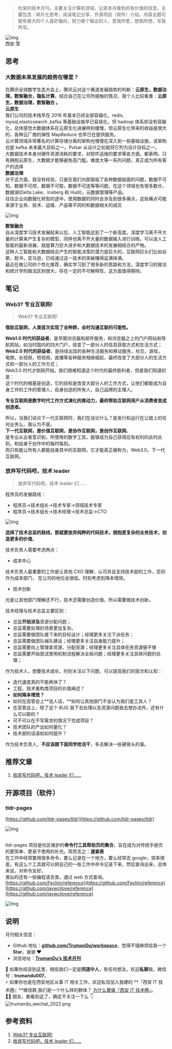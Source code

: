 > 杜架的技术月刊，主要关注计算机领域，记录本月看到的有价值的信息，主要包含：碎片化思考，阅读笔记分享，开源项目（软件）介绍。内容主题可能有极大的个人喜好偏向，努力做个输出的人，爱我所爱，想我所想，写我所写。

![Img](http://static.trumandu.top/yank-note-picgo-img-20221229211031.png)
<br />西安.雪

## 思考

### 大数据未来发展的趋势在哪里？

在腾讯全球数字生态大会上，腾讯云对这个赛道发展趋势的判断：**云原生，数据治理，数智融合，隐私计算**。结合自己在公司所接触的情况，我个人比较看重：**云原生，数据治理，数智融合 。**<br />**云原生**<br />我们公司的技术栈早在 2016 年基本已经全部容器化，redis, mysql,elasticsearch ,kafka 等基础设施早已容易化，但 hadoop 体系却没有容器化，总体感觉大数据体系在云原生化进展特别缓慢，但云原生化带来的收益是很大的，各种云厂商的弹性 MapReduce 也早已在提供服务。<br />云计算领域非常著名的计算存储分离的架构也慢慢在深入到一些基础设施，该架构也是 kafka 未来最大目标之一。Pulsar 从设计之初就将它列为设计目标之一。<br />大数据技术本身对硬件资源消耗的要求，对软件运维的要求等各方面，都表明，只有拥抱云原生，大数据才能够避免高门槛，难度大等一系列问题，真正成为所有客户的选择<br />**数据治理**<br />对于这方面，我没有经验，只是在我们内部面临了各种数据层面的问题，数据不可知，数据不可控，数据不可取，数据不可连等等问题，在这个领域也有很多数仓，数据湖(Delta Lake、Iceberg 和 Hudi)，元数据管理等产品。<br />往往企业向数据化转型的途中，使用数据的同时会涉及到很多痛点，这些痛点可能来源于业务、技术、运维、产品等不同的和数据相关的成员<br />

![Img](http://static.trumandu.top/yank-note-picgo-img-20221229211102.png)


**数智融合**<br />自从深度学习技术发展起来以后，人工智能达到了一个新高度。深度学习离不开大量的计算来产生复杂的模型，同样也离不开大量的数据输入进行训练。可以说人工智能的最新进展，就是算力巨大进步和大数据技术的发展相结合的产物。<br />这种人工智能和大数据结合产生的智能决策的潜力是巨大的，互联网巨头们比如谷歌，脸书，亚马逊，已经通过这一技术的突破赚得盆满钵满。<br />最近在做公司的个性化推荐，确实学习到了很多新的思路和方法，深度学习的做法和统计学的做法区别很大，存在一定的不可解释性，这方面值得期待。

## 笔记

### Web3? 专业互联网!

> Web3? 专业互联网!

**借助互联网，人类首次实现了全种群，全时沟通互联的可能性。**

**Web1.0 时代的获益者**，是早期浏览器和邮件服务，和浏览器之上的门户网站和导航网站，如当时国内的四大门户，改变了一部分人的信息获取方式和生活方式；<br />**Web2.0 时代的获益者**，是持续出现的各种生活服务和移动服务，社交，游戏，电商，长视频，短视频，直播等各种服务相继崛起，最终改变了大部分人的生活方式和一部分人的工作方式；<br />Web3.0 时代才刚刚开始，我们很难知道这个时代的最终胜利者，但是我们知道的是：<br />这个时代的根基是创造，它的目标是改变大部分人的工作方式，让他们都能成为自身工作的工作的管理人，自身创造的所有人，自己品牌的主理人。

**专业互联网是数字时代工作方式演化的推动力，最终帮助互联网用户从消费者变成创造者。**

所以，当我们谈论下一代互联网时，我们在谈论什么？是发行和运行在公链上的任何业务么，我认为不是。<br />**下一代互联网，是价值互联网，是协作互联网，是创作互联网**。<br />是专业从业者意识到，所使用的数字工具，能够成为自己获得应有权利的此时此刻，和投身于创作中的每时每刻。<br />而只有能让所有人都能投身其中的互联网，它才能真正被称为，Web3.0，下一代互联网。

### 放弃写代码吧，技术 leader

> 放弃写代码吧，技术 leader 们……

程序员的发展路线：

-   程序员->技术组长->技术专家->领域技术专家
-   程序员->技术组长->技术经理->技术总监->CTO

![Img](http://static.trumandu.top/yank-note-picgo-img-20221229211122.png)


**选择了技术总监的路线，那就要放弃纯粹的代码技术，拥抱更复杂的业务技术，创造更多的价值**。

技术负责人需要考虑两点：

-   成本中心

技术负责人最重要的工作是让其他 CXO 理解、认可并且支持技术部的工作，否则作为成本部门， 在公司的地位会很低。时刻考虑到降本增效。

-   技术创新

光是让其他部门理解还不行，技术还需要创造价值，所以需要做技术创新。

技术经理与技术总监主要区别：

-   总监**开始涉及**资源分配问题；
-   总监需要处理的场景更加复杂。
-   总监需要做团队接下来的目标设计；经理更多关注下派任务；
-   总监需要做团队梯队建设；经理更多关注自身能力提升；
-   总监需要向上管理拿资源、分配资源；经理更多关注具体任务资源够不够
-   总监需要开始尝试使用机制流程解决全局问题；经理更多关注具体问题的处理；

作为技术人，想要技术成长，时刻关注以下问题，可以提高我们的层次和认知：

-   迭代速度真的不能再快了？
-   工程、技术重构类项目的价值阐述？
-   **如何降本增效？**
-   如何在高管会上**说人话，**如何让其他部门不会认为我们是工具人？
-   在高管会上，除了这个 BUG 我下去处理以及资源问题我去想办法外，还有什么可以聊的？
-   可不可以在不写需求的情况下完成项目？
-   技术团队的产出如何量化？
-   技术部的话语权如何提升？

作为技术负责人，**不应该跟下面同学抢活干**，多去解决一些硬骨头的事。

## 推荐文章

1. [放弃写代码吧，技术 leader 们……](https://mp.weixin.qq.com/s?__biz=MzkwOTIxNDQ3OA==&mid=2247594820&idx=1&sn=1317b615c5201a89b4a7a992d03263f4)

## 开源项目（软件）

### tldr-pages

[https://github.com/tldr-pages/tldr](https://github.com/tldr-pages/tldr)<br />

![Img](http://static.trumandu.top/yank-note-picgo-img-20221229211147.png)


<br />tldr-pages 项目是社区维护的**命令行工具帮助页的集合**，旨在成为对传统手册页的更简单、更易于使用的补充。简而言之：**速查表**<br />在工作中经常要用很多命令，要么记录在一个地方，要么经常去 google，效率很差。有这么个工具就可以把自己的一些工作中命令记录下来，然后查询出来，总体来说，对命令友好。<br />类似的还有一些编程语言类，通过 web 方式查询。<br />[https://github.com/Fechin/reference](https://github.com/Fechin/reference)<br />[https://github.com/jaywcjlove/reference](https://github.com/jaywcjlove/reference)<br />


![Img](http://static.trumandu.top/yank-note-picgo-img-20221229211212.png)


## 说明

月刊相关信息：

-   Github 地址：[**github.com/TrumanDu/workspace**](https://github.com/TrumanDu/workspace/blob/main/monthly/README.md)，觉得不错麻烦给我一个**Star**，谢谢 ❤️
-   浏览地址：[**TrumanDu’s 技术月刊**](http://blog.trumandu.top/categories/%E6%8A%80%E6%9C%AF%E6%9C%88%E5%88%8A/)

🙌 如果你阅读到这里，相信我们一定是**同道中人**，有任何想法，欢迎**私聊**我，微信号：**trumandu007**。<br />⚡️ 如果你也是在西安地区从事 IT 相关工作，欢迎私信加入我建的 **『西安 IT 技术圈』**微信群,我们是一个什么样的群体？ [为什么要做『西安 IT 技术圈』](https://mp.weixin.qq.com/s?__biz=MzI4NTMwNTQ5Mg==&mid=2247483684&idx=1&sn=4c1f96c16463601a7e220a06649f4cd3)。<br />👬🏻 朋友，都看到这了，确定不关注一下么 👇<br />
![trumandu_wechat_2022.png](http://static.trumandu.top/trumandu_wechat_2022.png)

## 参考资料

1. [Web3? 专业互联网!](https://mp.weixin.qq.com/s?__biz=MzI2NTM0MzczOQ==&mid=2247484597&idx=1&sn=8c117867dc907319d820d22ded901763)
2. [放弃写代码吧，技术 leader 们……](https://mp.weixin.qq.com/s?__biz=MzkwOTIxNDQ3OA==&mid=2247594820&idx=1&sn=1317b615c5201a89b4a7a992d03263f4)
